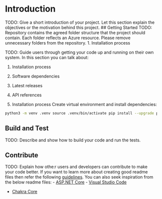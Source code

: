 # Introduction

TODO: Give a short introduction of your project. Let this section explain the objectives or the motivation behind this project. ## Getting Started TODO: Repository contains the agreed folder structure that the project should contain. Each folder reflects an Azure resource. Please remove unnecessary folders from the repository. 1. Installation process

 TODO: Guide users through getting your code up and running on their own system. In this section you can talk about:

1. Installation process
2. Software dependencies
3. Latest releases
4. API references

1. Installation process
Create virtual environment and install dependencies:

```bash
python3 -m venv .venv source .venv/bin/activate pip install --upgrade pip && pip install pip-tools pip-compile --output-file=requirements.txt requirements.in python -m pip install -r requirements.txt
```

## Build and Test

TODO: Describe and show how to build your code and run the tests.

## Contribute

TODO: Explain how othe:r users and developers can contribute to make your code better.
If you want to learn more about creating good readme files then refer the following [guidelines](https://docs.microsoft.com/en-us/azure/devops/repos/git/create-a-readme?view=azure-devops). You can also seek inspiration from the below readme files: - [ASP.NET Core](https://github.com/aspnet/Home) - [Visual Studio Code](https://github.com/Microsoft/vscode)

- [Chakra Core](https://github.com/Microsoft/ChakraCore)
